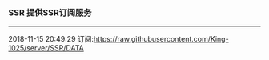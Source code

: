 ### SSR 提供SSR订阅服务
---
2018-11-15 20:49:29 订阅:https://raw.githubusercontent.com/King-1025/server/SSR/DATA
